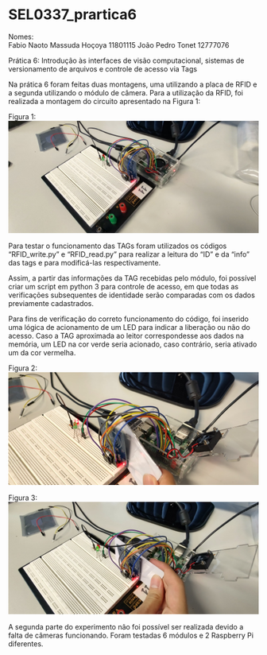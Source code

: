 # SEL0337_prartica6

Nomes: 				
Fabio Naoto Massuda Hoçoya    11801115
João Pedro Tonet              12777076

Prática 6: 
Introdução às interfaces de visão computacional, sistemas de versionamento de arquivos e controle de acesso via Tags

Na prática 6 foram feitas duas montagens, uma utilizando a placa de RFID e a segunda utilizando o módulo de câmera. Para a utilização da RFID, foi realizada a montagem do circuito apresentado na Figura 1:

Figura 1:
<img src="/figuras/circuito_tag.jpg">

Para testar o funcionamento das TAGs foram utilizados os códigos “RFID_write.py” e “RFID_read.py” para realizar a leitura do “ID” e da “info” das tags e para modificá-las respectivamente.

Assim, a partir das informações da TAG recebidas pelo módulo, foi possível criar um script em python 3 para controle de acesso, em que todas as verificações subsequentes de identidade serão comparadas com os dados previamente cadastrados.

Para fins de verificação do correto funcionamento do código, foi inserido uma lógica de acionamento de um LED para indicar a liberação ou não do acesso. Caso a TAG aproximada ao leitor correspondesse aos dados na memória, um LED na cor verde seria acionado, caso contrário, seria ativado um da cor vermelha.

Figura 2:
<img src="/figuras/led_red_on.jpg">

Figura 3:
<img src="/figuras/tag_green_on.jpg">

A segunda parte do experimento não foi possível ser realizada devido a falta de câmeras funcionando. Foram testadas 6 módulos e 2 Raspberry Pi diferentes.
